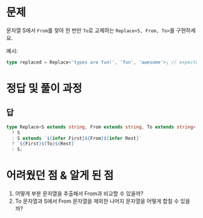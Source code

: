 # 문제

문자열 S에서 `From`를 찾아 한 번만 `To`로 교체하는 `Replace<S, From, To>`를 구현하세요.

예시:

```ts
type replaced = Replace<'types are fun!', 'fun', 'awesome'>; // expected to be 'types are awesome!'
```

# 정답 및 풀이 과정

## 답

```ts
type Replace<S extends string, From extends string, To extends string> = From extends ''
  ? S
  : S extends `${infer First}${From}${infer Rest}`
  ? `${First}${To}${Rest}`
  : S;
```

# 어려웠던 점 & 알게 된 점

1. 어떻게 부분 문자열을 추출해서 From과 비교할 수 있을까?
2. To 문자열과 S에서 From 문자열을 제외한 나머지 문자열을 어떻게 합칠 수 있을까?
